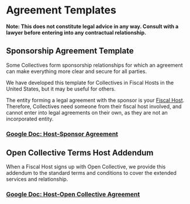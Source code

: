 # Agreement Templates

**Note: This does not constitute legal advice in any way. Consult with a lawyer before entering into any contractual relationship.**

## Sponsorship Agreement Template

Some Collectives form sponsorship relationships for which an agreement can make everything more clear and secure for all parties.

We have developed this template for Collectives in Fiscal Hosts in the United States, but it may be useful for others.

The entity forming a legal agreement with the sponsor is your [Fiscal Host](fiscal-hosts.md). Therefore, Collectives need someone from their fiscal host involved, and cannot enter into legal agreements on their own, as they are not an incorporated entity.

### [Google Doc: Host-Sponsor Agreement](https://docs.google.com/document/d/1XpvL\_xvihB3T9CHf7dzqmCfb7nMxpPR2zhtnmiRyPaU/copy)

## Open Collective Terms Host Addendum

When a Fiscal Host signs up with Open Collective, we provide this addendum to the standard terms and conditions to cover the extended services and relationship.

### [Google Doc: Host-Open Collective Agreement](https://docs.google.com/document/d/1zID7rcWhJ-2ENzL8PoT2iUPgMJPy5yvOO-ACUUW66lw/copy)
